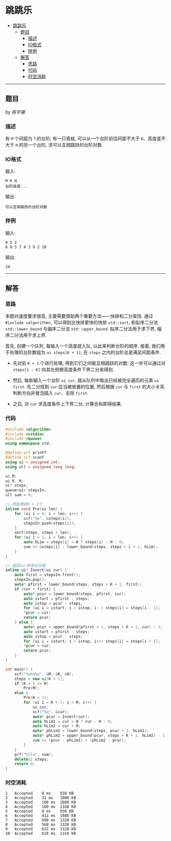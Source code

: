 # 跳跳乐

- [跳跳乐](#跳跳乐)
  - [题目](#题目)
    - [描述](#描述)
    - [IO格式](#io格式)
    - [样例](#样例)
  - [解答](#解答)
    - [思路](#思路)
    - [代码](#代码)
    - [时空消耗](#时空消耗)

----

## 题目

_by 陈宇豪_

### 描述

有 `M` 个间距为 1 的台阶; 有一只青蛙, 可以从一个台阶前往间距不大于 `K`、高度差不大于 `H` 的另一个台阶, 求可以互相跳跃的台阶对数.

### IO格式

输入:

```
M K H
台阶高度...
```

输出:

```
可以互相跳跃的台阶对数
```

### 样例

输入:

```
9 5 2
6 8 5 7 4 3 9 2 10
```

输出:

```
14
```

----

## 解答

### 思路

本题对速度要求很高, 主要需要借助两个重要方法——快排和二分查找. 通过 `#include <algorithm>`, 可以得到比快排更快的快排 `std::sort`, 和拟序二分法 `std::lower_bound` 与偏序二分法 `std::upper_bound`. 拟序二分法用于求下界, 偏序二分法用于求上界.

首先, 创建一个队列, 每输入一个高度就入队, 以此来判断台阶的顺序. 接着, 我们用于处理的台阶数组为 `ui steps[K + 1]`, 在 `steps` 之内的台阶总是满足间距条件.

- 先对前 `K + 1` 个进行处理, 得到它们之间能互相跳跃的对数; 这一步可以通过对 `steps[1 : K]` 向其左侧做高度条件下界二分来得到.

- 然后, 每新输入一个台阶 `ui cur`, 就从队列中取出已经被完全遍历的元素 `ui first`. 先二分找到 `cur` 应当被放置的位置, 然后根据 `cur` 与 `first` 的大小关系判断方向并冒泡插入 `cur`、去除 `first`.

- 之后, 对 `cur` 求高度条件上下界二分, 计算总和即得结果.

### 代码

```C++
#include <algorithm>
#include <cstdio>
#include <queue>
using namespace std;

#define prf printf
#define scf scanf
using ui = unsigned int;
using ull = unsigned long long;

ui M;
ui K, H;
ui* steps;
queue<ui> stepsIn;
ull sum = 0;

// 预处理前K + 1个
inline void Pre(ui len) {
    for (ui i = 0; i < len; i++) {
        scf("%u", &steps[i]);
        stepsIn.push(steps[i]);
    }
    sort(steps, steps + len);
    for (ui i = 1; i < len; i++) {
        auto hLim = steps[i] > H ? steps[i] - H : 0;
        sum += &steps[i] - lower_bound(steps, steps + i + 1, hLim);
    }
}

// 返回cur排序后位置
inline ui* Insert(ui cur) {
    auto first = stepsIn.front();
    stepsIn.pop();
    auto* pfirst = lower_bound(steps, steps + K + 1, first);
    if (cur < first) {
        auto* pcur = lower_bound(steps, pfirst, cur);
        auto istart = pfirst - steps;
        auto istop = pcur - steps;
        for (ui i = istart; i > istop; i--) steps[i] = steps[i - 1];
        *pcur = cur;
        return pcur;
    } else {
        auto* pcur = upper_bound(pfirst + 1, steps + K + 1, cur) - 1;
        auto istart = pfirst - steps;
        auto istop = pcur - steps;
        for (ui i = istart; i < istop; i++) steps[i] = steps[i + 1];
        *pcur = cur;
        return pcur;
    }
}

int main() {
    scf("%u%u%u", &M, &K, &H);
    steps = new ui[K + 1];
    if (K + 1 >= M)
        Pre(M);
    else {
        Pre(K + 1);
        for (ui i = K + 1; i < M; i++) {
            ui cur;
            scf("%u", &cur);
            auto* pcur = Insert(cur);
            auto hLim1 = cur > H ? cur - H : 0;
            auto hLim2 = cur + H;
            auto* phLim1 = lower_bound(steps, pcur + 1, hLim1);
            auto* phLim2 = upper_bound(pcur, steps + K + 1, hLim2) - 1;
            sum += (pcur - phLim1) + (phLim2 - pcur);
        }
    }
    prf("%llu", sum);
    delete[] steps;
    return 0;
}
```

### 时空消耗

```
1	Accepted	0 ms	936 KB
2	Accepted	32 ms	1000 KB
3	Accepted	108 ms	1080 KB
4	Accepted	160 ms	1168 KB
5	Accepted	0 ms	936 KB
6	Accepted	412 ms	1088 KB
7	Accepted	508 ms	1320 KB
8	Accepted	568 ms	1320 KB
9	Accepted	632 ms	1320 KB
10	Accepted	628 ms	1316 KB
```